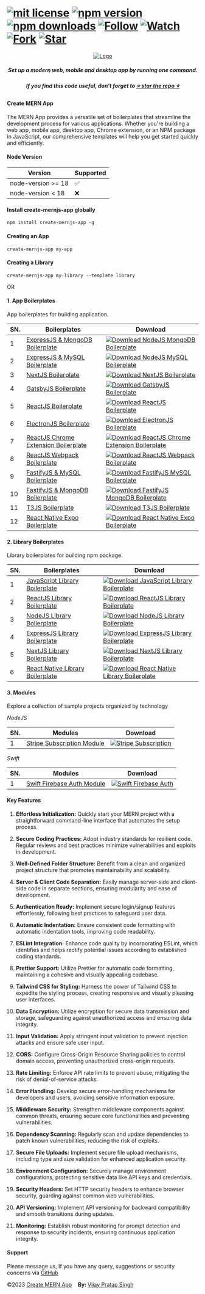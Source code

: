 # [![mit license](https://img.shields.io/github/license/mernjs/create-mern-app)](https://github.com/mernjs/create-mern-app/blob/master/LICENSE) [![npm version](https://img.shields.io/npm/v/create-mernjs-app)](https://www.npmjs.com/package/create-mernjs-app) [![npm downloads](https://img.shields.io/npm/dy/create-mernjs-app)](https://www.npmjs.com/package/create-mernjs-app) [![Follow](https://img.shields.io/github/followers/mernjs?style=social)](https://github.com/mernjs?tab=followers) [![Watch](https://img.shields.io/github/watchers/mernjs/create-mern-app?style=social)](https://github.com/mernjs/create-mern-app/watchers) [![Fork](https://img.shields.io/github/forks/mernjs/create-mern-app?style=social)](https://github.com/mernjs/create-mern-app/network/members) [![Star](https://img.shields.io/github/stars/mernjs/create-mern-app?style=social)](https://github.com/mernjs/create-mern-app/stargazers)

<p align="center">
  <a target="_blank" href="https://mernjs.github.io/create-mern-app" rel="noopener">
 <img src="https://mernjs.github.io/create-mern-app/assets/logo1.png" alt="Logo"></a>
</p>
<h5 align="center">Set up a modern web, mobile and desktop app by running one command.</h5>

<h5 align="center">
If you find this code useful, don't forget to <a target="_blank" href="https://github.com/mernjs/create-mern-app" rel="noopener">⭐ star the repo ⭐</a> 
</h5>

<h4>Create MERN App</h4>
The MERN App provides a versatile set of boilerplates that streamline the development process for various applications. Whether you're building a web app, mobile app, desktop app, Chrome extension, or an NPM package in JavaScript, our comprehensive templates will help you get started quickly and efficiently.

<h4>Node Version </h4>

| Version | Supported          |
| ------- | ------------------ |
| node-version >= 18   | :white_check_mark: |
| node-version  < 18   | :x:  |

<h4>Install create-mernjs-app globally</h4>

```
npm install create-mernjs-app -g 
```

<h4>Creating an App</h4>

```
create-mernjs-app my-app
```

<h4>Creating a Library</h4>

```
create-mernjs-app my-library --template library
```

OR 

<h4>1. App Boilerplates</h4>

App boilerplates for building application.

| SN. | Boilerplates | Download |
| ------ | ------ | ------ |
| 1 | [ExpressJS & MongoDB Boilerplate](https://github.com/mernjs/create-mern-app/tree/master/templates/app/nodejs-mongodb-boilerplate) | [![Download NodeJS MongoDB Boilerplate](https://custom-icon-badges.herokuapp.com/badge/-Download-blue?style=for-the-badge&logo=download&logoColor=white "Download NodeJS MongoDB Boilerplate")](https://github.com/mernjs/create-mern-app/raw/master/templates/app/nodejs-mongodb-boilerplate.zip) |
| 2 | [ExpressJS & MySQL Boilerplate](https://github.com/mernjs/create-mern-app/tree/master/templates/app/nodejs-mysql-boilerplate) | [![Download NodeJS MySQL Boilerplate](https://custom-icon-badges.herokuapp.com/badge/-Download-blue?style=for-the-badge&logo=download&logoColor=white "Download NodeJS MySQL Boilerplate")](https://github.com/mernjs/create-mern-app/raw/master/templates/app/nodejs-mysql-boilerplate.zip) |
| 3 | [NextJS Boilerplate](https://github.com/mernjs/create-mern-app/tree/master/templates/app/nextjs-boilerplate) | [![Download NextJS Boilerplate](https://custom-icon-badges.herokuapp.com/badge/-Download-blue?style=for-the-badge&logo=download&logoColor=white "Download NextJS Boilerplate")](https://github.com/mernjs/create-mern-app/raw/master/templates/app/nextjs-boilerplate.zip) |
| 4 | [GatsbyJS Boilerplate](https://github.com/mernjs/create-mern-app/tree/master/templates/app/gatsbyjs-boilerplate) | [![Download GatsbyJS Boilerplate](https://custom-icon-badges.herokuapp.com/badge/-Download-blue?style=for-the-badge&logo=download&logoColor=white "Download GatsbyJS Boilerplate")](https://github.com/mernjs/create-mern-app/raw/master/templates/app/gatsbyjs-boilerplate.zip) |
| 5 | [ReactJS Boilerplate](https://github.com/mernjs/create-mern-app/tree/master/templates/app/reactjs-boilerplate) | [![Download ReactJS Boilerplate](https://custom-icon-badges.herokuapp.com/badge/-Download-blue?style=for-the-badge&logo=download&logoColor=white "Download ReactJS Boilerplate")](https://github.com/mernjs/create-mern-app/raw/master/templates/app/reactjs-boilerplate.zip) |
| 6 | [ElectronJS Boilerplate](https://github.com/mernjs/create-mern-app/tree/master/templates/app/electronjs-boilerplate) | [![Download ElectronJS Boilerplate](https://custom-icon-badges.herokuapp.com/badge/-Download-blue?style=for-the-badge&logo=download&logoColor=white "Download ElectronJS Boilerplate")](https://github.com/mernjs/create-mern-app/raw/master/templates/app/electronjs-boilerplate.zip) |
| 7 | [ReactJS Chrome Extension Boilerplate](https://github.com/mernjs/create-mern-app/tree/master/templates/app/reactjs-chrome-extension-boilerplate) | [![Download ReactJS Chrome Extension Boilerplate](https://custom-icon-badges.herokuapp.com/badge/-Download-blue?style=for-the-badge&logo=download&logoColor=white "Download ReactJS Chrome Extension Boilerplate")](https://github.com/mernjs/create-mern-app/raw/master/templates/app/reactjs-chrome-extension-boilerplate.zip) |
| 8 | [ReactJS Webpack Boilerplate](https://github.com/mernjs/create-mern-app/tree/master/templates/app/reactjs-webpack-boilerplate) | [![Download ReactJS Webpack Boilerplate](https://custom-icon-badges.herokuapp.com/badge/-Download-blue?style=for-the-badge&logo=download&logoColor=white "Download ReactJS Webpack Boilerplate")](https://github.com/mernjs/create-mern-app/raw/master/templates/app/reactjs-webpack-boilerplate.zip) |
| 9 | [FastifyJS & MySQL Boilerplate](https://github.com/mernjs/create-mern-app/tree/master/templates/app/fastifyjs-mysql-boilerplate) | [![Download FastifyJS MySQL Boilerplate](https://custom-icon-badges.herokuapp.com/badge/-Download-blue?style=for-the-badge&logo=download&logoColor=white "Download FastifyJS MySQL Boilerplate")](https://github.com/mernjs/create-mern-app/raw/master/templates/app/fastifyjs-mysql-boilerplate.zip) |
| 10 | [FastifyJS & MongoDB Boilerplate](https://github.com/mernjs/create-mern-app/tree/master/templates/app/fastifyjs-mongodb-boilerplate) | [![Download FastifyJS MongoDB Boilerplate](https://custom-icon-badges.herokuapp.com/badge/-Download-blue?style=for-the-badge&logo=download&logoColor=white "Download FastifyJS MongoDB Boilerplate")](https://github.com/mernjs/create-mern-app/raw/master/templates/app/fastifyjs-mongodb-boilerplate.zip) |
| 11 | [T3JS Boilerplate](https://github.com/mernjs/create-mern-app/tree/master/templates/app/t3js-boilerplate) | [![Download T3JS Boilerplate](https://custom-icon-badges.herokuapp.com/badge/-Download-blue?style=for-the-badge&logo=download&logoColor=white "Download T3JS Boilerplate")](https://github.com/mernjs/create-mern-app/raw/master/templates/app/t3js-boilerplate.zip) |
| 12 | [React Native Expo Boilerplate](https://github.com/mernjs/create-mern-app/tree/master/templates/app/expo-boilerplate) | [![Download React Native Expo Boilerplate](https://custom-icon-badges.herokuapp.com/badge/-Download-blue?style=for-the-badge&logo=download&logoColor=white "Download React Native Expo Boilerplate")](https://github.com/mernjs/create-mern-app/raw/master/templates/app/expo-boilerplate.zip) |

<h4>2. Library Boilerplates</h4>

Library boilerplates for building npm package.

| SN. | Boilerplates | Download |
| ------ | ------ | ------ |
| 1 | [JavaScript Library Boilerplate](https://github.com/mernjs/create-mern-app/tree/master/templates/library/javascript-library-boilerplate) | [![Download JavaScript Library Boilerplate](https://custom-icon-badges.herokuapp.com/badge/-Download-blue?style=for-the-badge&logo=download&logoColor=white "Download JavaScript Library Boilerplate")](https://github.com/mernjs/create-mern-app/raw/master/templates/library/javascript-library-boilerplate.zip) |
| 2 | [ReactJS Library Boilerplate](https://github.com/mernjs/create-mern-app/tree/master/templates/library/reactjs-library-boilerplate) | [![Download ReactJS Library Boilerplate](https://custom-icon-badges.herokuapp.com/badge/-Download-blue?style=for-the-badge&logo=download&logoColor=white "Download ReactJS Library Boilerplate")](https://github.com/mernjs/create-mern-app/raw/master/templates/library/reactjs-library-boilerplate.zip) |
| 3 | [NodeJS Library Boilerplate](https://github.com/mernjs/create-mern-app/tree/master/templates/library/nodejs-library-boilerplate) | [![Download NodeJS Library Boilerplate](https://custom-icon-badges.herokuapp.com/badge/-Download-blue?style=for-the-badge&logo=download&logoColor=white "Download NodeJS Library Boilerplate")](https://github.com/mernjs/create-mern-app/raw/master/templates/library/nodejs-library-boilerplate.zip) |
| 4 | [ExpressJS Library Boilerplate](https://github.com/mernjs/create-mern-app/tree/master/templates/library/expressjs-library-boilerplate) | [![Download ExpressJS Library Boilerplate](https://custom-icon-badges.herokuapp.com/badge/-Download-blue?style=for-the-badge&logo=download&logoColor=white "Download ExpressJS Library Boilerplate")](https://github.com/mernjs/create-mern-app/raw/master/templates/library/expressjs-library-boilerplate.zip) |
| 5 | [NextJS Library Boilerplate](https://github.com/mernjs/create-mern-app/tree/master/templates/library/nextjs-library-boilerplate) | [![Download NextJS Library Boilerplate](https://custom-icon-badges.herokuapp.com/badge/-Download-blue?style=for-the-badge&logo=download&logoColor=white "Download NextJS Library Boilerplate")](https://github.com/mernjs/create-mern-app/raw/master/templates/library/nextjs-library-boilerplate.zip) |
| 6 | [React Native Library Boilerplate](https://github.com/mernjs/create-mern-app/tree/master/templates/library/react-native-library-boilerplate) | [![Download React Native Library Boilerplate](https://custom-icon-badges.herokuapp.com/badge/-Download-blue?style=for-the-badge&logo=download&logoColor=white "Download React Native Library Boilerplate")](https://github.com/mernjs/create-mern-app/raw/master/templates/library/react-native-library-boilerplate.zip) |


<h4>3. Modules</h4>

Explore a collection of sample projects organized by technology

*NodeJS*

| SN. | Modules | Download |
| ------ | ------ | ------ |
| 1 | [Stripe Subscription Module](#stripe) | [![Stripe Subscription](https://custom-icon-badges.herokuapp.com/badge/-Download-blue?style=for-the-badge&logo=download&logoColor=white "Stripe Subscription")](#stripe) |

*Swift*

| SN. | Modules | Download |
| ------ | ------ | ------ |
| 1 | [Swift Firebase Auth Module](#firebaseauth) | [![Swift Firebase Auth](https://custom-icon-badges.herokuapp.com/badge/-Download-blue?style=for-the-badge&logo=download&logoColor=white "Swift Firebase Auth")](#firebaseauth) |


<h4>Key Features</h4>

1. **Effortless Initialization:**
   Quickly start your MERN project with a straightforward command-line interface that automates the setup process.

2. **Secure Coding Practices:**
   Adopt industry standards for resilient code. Regular reviews and best practices minimize vulnerabilities and exploits in development.

3. **Well-Defined Folder Structure:**
   Benefit from a clean and organized project structure that promotes maintainability and scalability.

4. **Server & Client Code Separation:**
   Easily manage server-side and client-side code in separate sections, ensuring modularity and ease of development.

5. **Authentication Ready:**
   Implement secure login/signup features effortlessly, following best practices to safeguard user data.

6. **Automatic Indentation:**
   Ensure consistent code formatting with automatic indentation tools, improving code readability.

7. **ESLint Integration:**
   Enhance code quality by incorporating ESLint, which identifies and helps rectify potential issues according to established coding standards.

8. **Prettier Support:**
   Utilize Prettier for automatic code formatting, maintaining a cohesive and visually appealing codebase.

9. **Tailwind CSS for Styling:**
   Harness the power of Tailwind CSS to expedite the styling process, creating responsive and visually pleasing user interfaces.

10. **Data Encryption:**
   Utilize encryption for secure data transmission and storage, safeguarding against unauthorized access and ensuring data integrity.

11. **Input Validation:**
   Apply stringent input validation to prevent injection attacks and ensure safe user input.

12. **CORS:**
   Configure Cross-Origin Resource Sharing policies to control domain access, preventing unauthorized cross-origin requests.

13. **Rate Limiting:**
   Enforce API rate limits to prevent abuse, mitigating the risk of denial-of-service attacks.

14. **Error Handling:**
   Develop secure error-handling mechanisms for developers and users, avoiding sensitive information exposure.

15. **Middleware Security:**
   Strengthen middleware components against common threats, ensuring secure core functionalities and preventing vulnerabilities.

16. **Dependency Scanning:**
    Regularly scan and update dependencies to patch known vulnerabilities, reducing the risk of exploits.

17. **Secure File Uploads:**
    Implement secure file upload mechanisms, including type and size validation for enhanced application security.

18. **Environment Configuration:**
    Securely manage environment configurations, protecting sensitive data like API keys and credentials.

19. **Security Headers:**
    Set HTTP security headers to enhance browser security, guarding against common web vulnerabilities.

20. **API Versioning:**
    Implement API versioning for backward compatibility and smooth transitions during updates.

21. **Monitoring:**
    Establish robust monitoring for prompt detection and response to security incidents, ensuring continuous application integrity.

<h4>Support</h4>

Please message us, If you have any query, suggestions or security concerns via [GitHub](https://github.com/mernjs/create-mern-app/discussions)

<p style="margin-left: '30px', margin-right: '30px'"><span style="text-align: 'left'">©2023 <a href="https://github.com/mernjs/create-mern-app/blob/master/LICENSE" target="_blank"> Create MERN App</a></span>&nbsp;&nbsp;&nbsp;&nbsp;<span style="float: 'right'"><b>By: </b> <a href="https://linkedin.com/in/vprtsingh" target="_blank"> Vijay Pratap Singh</a></span></p>